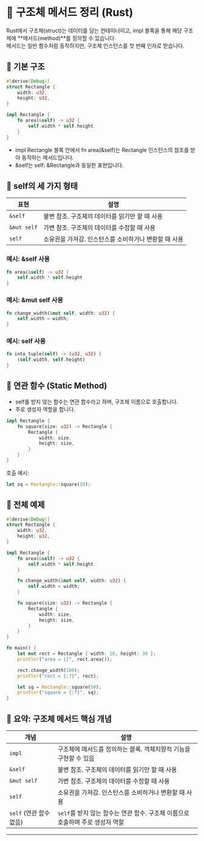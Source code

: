 # 🧱 구조체 메서드 정리 (Rust)
Rust에서 구조체(struct)는 데이터를 담는 컨테이너이고, impl 블록을 통해 해당 구조체에 **메서드(method)**를 정의할 수 있습니다.  
메서드는 일반 함수처럼 동작하지만, 구조체 인스턴스를 첫 번째 인자로 받습니다.

## 📌 기본 구조
```rust
#[derive(Debug)]
struct Rectangle {
    width: u32,
    height: u32,
}

impl Rectangle {
    fn area(&self) -> u32 {
        self.width * self.height
    }
}
```

- impl Rectangle 블록 안에서 fn area(&self)는 Rectangle 인스턴스의 참조를 받아 동작하는 메서드입니다.
- &self는 self: &Rectangle과 동일한 표현입니다.


## 🧠 self의 세 가지 형태
| 표현        | 설명                                                         |
|-------------|--------------------------------------------------------------|
| `&self`     | 불변 참조. 구조체의 데이터를 읽기만 할 때 사용               |
| `&mut self` | 가변 참조. 구조체의 데이터를 수정할 때 사용                  |
| `self`      | 소유권을 가져감. 인스턴스를 소비하거나 변환할 때 사용        |


### 예시: &self 사용
```rust
fn area(&self) -> u32 {
    self.width * self.height
}
```

### 예시: &mut self 사용
```rust
fn change_width(&mut self, width: u32) {
    self.width = width;
}
```

### 예시: self 사용
```rust
fn into_tuple(self) -> (u32, u32) {
    (self.width, self.height)
}
```


## 🧩 연관 함수 (Static Method)
- self를 받지 않는 함수는 연관 함수라고 하며, 구조체 이름으로 호출합니다.
- 주로 생성자 역할을 합니다.
```rust
impl Rectangle {
    fn square(size: u32) -> Rectangle {
        Rectangle {
            width: size,
            height: size,
        }
    }
}
```

호출 예시:
```rust
let sq = Rectangle::square(20);
```


## 🧪 전체 예제
```rust
#[derive(Debug)]
struct Rectangle {
    width: u32,
    height: u32,
}

impl Rectangle {
    fn area(&self) -> u32 {
        self.width * self.height
    }

    fn change_width(&mut self, width: u32) {
        self.width = width;
    }

    fn square(size: u32) -> Rectangle {
        Rectangle {
            width: size,
            height: size,
        }
    }
}

fn main() {
    let mut rect = Rectangle { width: 20, height: 30 };
    println!("area = {}", rect.area());

    rect.change_width(100);
    println!("rect = {:?}", rect);

    let sq = Rectangle::square(50);
    println!("square = {:?}", sq);
}
```



## 🧭 요약: 구조체 메서드 핵심 개념

| 개념         | 설명                                                                 |
|--------------|----------------------------------------------------------------------|
| `impl`       | 구조체에 메서드를 정의하는 블록. 객체지향적 기능을 구현할 수 있음     |
| `&self`      | 불변 참조. 구조체의 데이터를 읽기만 할 때 사용                         |
| `&mut self`  | 가변 참조. 구조체의 데이터를 수정할 때 사용                            |
| `self`       | 소유권을 가져감. 인스턴스를 소비하거나 변환할 때 사용                   |
| `self` (연관 함수 없음) | `self`를 받지 않는 함수는 연관 함수. 구조체 이름으로 호출하며 주로 생성자 역할 |

---



